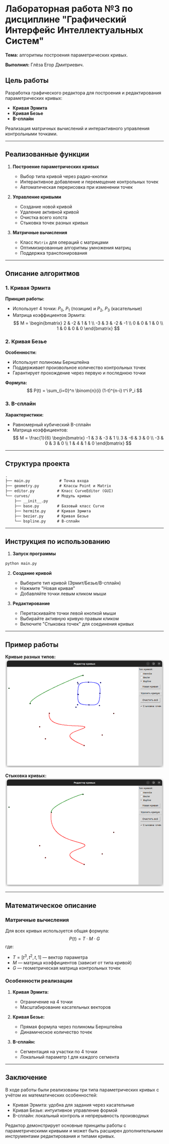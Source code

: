 # Лабораторная работа №3 по дисциплине "Графический Интерфейс Интеллектуальных Систем"  
**Тема:** алгоритмы построения параметрических кривых.

**Выполнил:** Глёза Егор Дмитриевич.

## Цель работы
Разработка графического редактора для построения и редактирования параметрических кривых:
- **Кривая Эрмита**
- **Кривая Безье**
- **B-сплайн**

Реализация матричных вычислений и интерактивного управления контрольными точками.

---

## Реализованные функции
1. **Построение параметрических кривых**  
   - Выбор типа кривой через радио-кнопки
   - Интерактивное добавление и перемещение контрольных точек
   - Автоматическая перерисовка при изменении точек

2. **Управление кривыми**  
   - Создание новой кривой
   - Удаление активной кривой
   - Очистка всего холста
   - Стыковка точек разных кривых

3. **Матричные вычисления**  
   - Класс `Matrix` для операций с матрицами
   - Оптимизированные алгоритмы умножения матриц
   - Поддержка транспонирования

---

## Описание алгоритмов

### 1. Кривая Эрмита
**Принцип работы:**  
- Использует 4 точки: $P_0$, $P_1$ (позиции) и $P_2$, $P_3$ (касательные)
- Матрица коэффициентов Эрмита:
$$ M = \begin{bmatrix}
2 & -2 & 1 & 1 \\
-3 & 3 & -2 & -1 \\
0 & 0 & 1 & 0 \\
1 & 0 & 0 & 0
\end{bmatrix} $$

### 2. Кривая Безье
**Особенности:**  
- Использует полиномы Бернштейна
- Поддерживает произвольное количество контрольных точек
- Гарантирует прохождение через первую и последнюю точки

**Формула:**  
$$ P(t) = \sum_{i=0}^n \binom{n}{i} (1-t)^{n-i} t^i P_i $$

### 3. B-сплайн
**Характеристики:**  
- Равномерный кубический B-сплайн
- Матрица коэффициентов:
$$ M = \frac{1}{6}
\begin{bmatrix} 
-1 & 3 & -3 & 1 \\
3 & -6 & 3 & 0 \\
-3 & 0 & 3 & 0 \\
1 & 4 & 1 & 0
\end{bmatrix} $$

---

## Структура проекта
```
.
├── main.py             # Точка входа
├── geometry.py         # Классы Point и Matrix
├── editor.py          # Класс CurveEditor (GUI)
└── curves/            # Модуль кривых
    ├── __init__.py    
    ├── base.py        # Базовый класс Curve
    ├── hermite.py     # Кривая Эрмита
    ├── bezier.py      # Кривая Безье
    └── bspline.py     # B-сплайн
```

---

## Инструкция по использованию
1. **Запуск программы**  
```bash
python main.py
```

2. **Создание кривой**  
   - Выберите тип кривой (Эрмит/Безье/B-сплайн)
   - Нажмите "Новая кривая"
   - Добавляйте точки левым кликом мыши

3. **Редактирование**  
   - Перетаскивайте точки левой кнопкой мыши
   - Выбирайте активную кривую правым кликом
   - Включите "Стыковка точек" для соединения кривых

---

## Пример работы
**Кривые разных типов:**  
![Curves Example](img/curves.png)

**Стыковка кривых:**  
![Snapping Example](img/snapping.png)

---

## Математическое описание

### Матричные вычисления
Для всех кривых используется общая формула:
$$ P(t) = T \cdot M \cdot G $$
где:
- $T = [t^3, t^2, t, 1]$ — вектор параметра
- $M$ — матрица коэффициентов (зависит от типа кривой)
- $G$ — геометрическая матрица контрольных точек

### Особенности реализации
1. **Кривая Эрмита:**
   - Ограничение на 4 точки
   - Масштабирование касательных векторов

2. **Кривая Безье:**
   - Прямая формула через полиномы Бернштейна
   - Динамическое количество точек

3. **B-сплайн:**
   - Сегментация на участки по 4 точки
   - Локальный параметр t для каждого сегмента

---

## Заключение
В ходе работы были реализованы три типа параметрических кривых с учётом их математических особенностей:
- Кривая Эрмита: удобна для задания через касательные
- Кривая Безье: интуитивное управление формой
- B-сплайн: локальный контроль и непрерывность производных

Редактор демонстрирует основные принципы работы с параметрическими кривыми и может быть расширен дополнительными инструментами редактирования и типами кривых.
